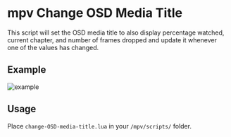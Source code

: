 # mpv Change OSD Media Title
This script will set the OSD media title to also display percentage watched, current chapter, and number of frames dropped and update it whenever one of the values has changed.

## Example
![example](https://cloud.githubusercontent.com/assets/6493496/19949529/658621e6-a10f-11e6-920f-30814e67f1e2.png)

## Usage
Place `change-OSD-media-title.lua` in your `/mpv/scripts/` folder.

